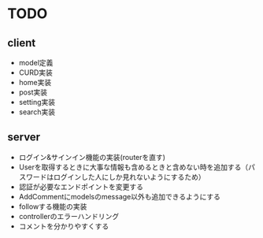 # TODO

## client

- model定義
- CURD実装
- home実装
- post実装
- setting実装
- search実装

## server

- ログイン&サインイン機能の実装(routerを直す)
- Userを取得するときに大事な情報も含めるときと含めない時を追加する（パスワードはログインした人にしか見れないようにするため）
- 認証が必要なエンドポイントを変更する
- AddCommentにmodelsのmessage以外も追加できるようにする
- followする機能の実装
- controllerのエラーハンドリング
- コメントを分かりやすくする